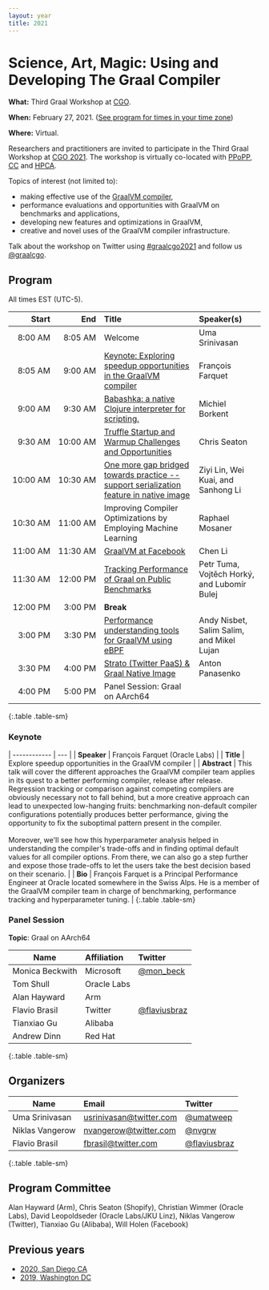 ```yaml
---
layout: year
title: 2021
---
```


# Science, Art, Magic: Using and Developing The Graal Compiler

**What:** Third Graal Workshop at [CGO](https://www.cgo.org).

**When:** February 27, 2021. ([See program for times in your time zone](https://conf.researchr.org/program/cgo-2021/program-cgo-2021))

**Where:** Virtual.

Researchers and practitioners are invited to participate in the Third Graal Workshop at [CGO 2021](https://conf.researchr.org/home/cgo-2021). The workshop is virtually co-located with [PPoPP](https://conf.researchr.org/home/PPoPP-2021), [CC](https://conf.researchr.org/home/CC-2021) and [HPCA](https://hpca-conf.org/2021/).

Topics of interest (not limited to):
- making effective use of the [GraalVM compiler](https://github.com/oracle/graal),
- performance evaluations and opportunities with GraalVM on benchmarks and applications,
- developing new features and optimizations in GraalVM,
- creative and novel uses of the GraalVM compiler infrastructure.

Talk about the workshop on Twitter using [#graalcgo2021](https://twitter.com/search?q=%23graalcgo2021) and follow us [@graalcgo](https://twitter.com/graalcgo).

## Program

All times EST (UTC-5).

| Start         | End           | Title                                                                                                                                                                                        | Speaker(s)                                  |
| ------------: | ------------: | :------------------------------------------------------------------------------------------------------------------------------------------------------------------------------------------- | :------------------------------------------ |
|  8:00&nbsp;AM |  8:05&nbsp;AM | Welcome                                                                                                                                                                                      | Uma Srinivasan                              |
|  8:05&nbsp;AM |  9:00&nbsp;AM | [Keynote: Exploring speedup opportunities in the GraalVM compiler](slides/0_Keynote_Exploring_speedup_opportunities_in_the_GraalVM_compiler.pdf)                                             | François Farquet                            |
|  9:00&nbsp;AM |  9:30&nbsp;AM | [Babashka: a native Clojure interpreter for scripting.](slides/1_Babashka_a_native_Clojure_interpreter_for_scripting.pdf)                                                                    | Michiel Borkent                             |
|  9:30&nbsp;AM | 10:00&nbsp;AM | [Truffle Startup and Warmup Challenges and Opportunities](slides/2_Truffle_Startup_and_Warmup_Challenges_and_Opportunities.pdf)                                                              | Chris Seaton                                |
| 10:00&nbsp;AM | 10:30&nbsp;AM | [One more gap bridged towards practice -- support serialization feature in native image](slides/3_One_more_gap_bridged_towards_practice_-_support_serialization_feature_in_native_image.pdf) | Ziyi Lin, Wei Kuai, and Sanhong Li          |
| 10:30&nbsp;AM | 11:00&nbsp;AM | Improving Compiler Optimizations by Employing Machine Learning                                                                                                                               | Raphael Mosaner                             |
| 11:00&nbsp;AM | 11:30&nbsp;AM | [GraalVM at Facebook](slides/5_GraalVM_at_Facebook.pdf)                                                                                                                                      | Chen Li                                     |
| 11:30&nbsp;AM | 12:00&nbsp;PM | [Tracking Performance of Graal on Public Benchmarks](slides/6_Tracking_Performance_of_Graal_on_Public_Benchmarks.pdf)                                                                        | Petr Tuma, Vojtěch Horký, and Lubomír Bulej |
| 12:00&nbsp;PM |  3:00&nbsp;PM | **Break**                                                                                                                                                                                    |                                             |
|  3:00&nbsp;PM |  3:30&nbsp;PM | [Performance understanding tools for GraalVM using eBPF](slides/7_Performance_understanding_tools_for_GraalVM_using_eBPF.pdf)                                                                | Andy Nisbet, Salim Salim, and Mikel Lujan   |
|  3:30&nbsp;PM |  4:00&nbsp;PM | [Strato (Twitter PaaS) & Graal Native Image](slides/8_Strato_and_Graal_Native_Image.pdf)                                                                                                     | Anton Panasenko                             |
|  4:00&nbsp;PM |  5:00&nbsp;PM | Panel Session: Graal on AArch64                                                                                                                                                              |                                             |
{:.table .table-sm}

### Keynote

| ------------ | --- |
| **Speaker**  | François Farquet (Oracle Labs)                                                                                                                                                                                                                                                                                                                                                                                                                                                                                                                                                                                                                                                                                                                                                                                                        |
| **Title**    | Explore speedup opportunities in the GraalVM compiler                                                                                                                                                                                                                                                                                                                                                                                                                                                                                                                                                                                                                                                                                                                                                                                 |
| **Abstract** | This talk will cover the different approaches the GraalVM compiler team applies in its quest to a better performing compiler, release after release. Regression tracking or comparison against competing compilers are obviously necessary not to fall behind, but a more creative approach can lead to unexpected low-hanging fruits: benchmarking non-default compiler configurations potentially produces better performance, giving the opportunity to fix the suboptimal pattern present in the compiler. <br><br> Moreover, we'll see how this hyperparameter analysis helped in understanding the compiler's trade-offs and in finding optimal default values for all compiler options. From there, we can also go a step further and expose those trade-offs to let the users take the best decision based on their scenario. |
| **Bio**      | François Farquet is a Principal Performance Engineer at Oracle located somewhere in the Swiss Alps. He is a member of the GraalVM compiler team in charge of benchmarking, performance tracking and hyperparameter tuning.                                                                                                                                                                                                                                                                                                                                                                                                                                                                                                                                                                                                            |
{:.table .table-sm}

### Panel Session

**Topic**: Graal on AArch64


| Name            | Affiliation | Twitter                                         |
| --------------- | :---------- | :-----------                                    |
| Monica Beckwith | Microsoft   | [@mon_beck](https://twitter.com/mon_beck)       |
| Tom Shull       | Oracle Labs |                                                 |
| Alan Hayward    | Arm         |                                                 |
| Flavio Brasil   | Twitter     | [@flaviusbraz](https://twitter.com/flaviusbraz) |
| Tianxiao Gu     | Alibaba     |                                                 |
| Andrew Dinn     | Red Hat     |                                                 |
{:.table .table-sm}

## Organizers

| Name            | Email                                                     | Twitter                                         |
| --------------- | :-------------------------------------------------------- | :---------------------------------------------- |
| Uma Srinivasan  | [usrinivasan@twitter.com](mailto:usrinivasan@twitter.com) | [@umatweep](https://twitter.com/umatweep)       |
| Niklas Vangerow | [nvangerow@twitter.com](mailto:nvangerow@twitter.com)     | [@nvgrw](https://twitter.com/nvgrw)             |
| Flavio Brasil   | [fbrasil@twitter.com](mailto:fbrasil@twitter.com)         | [@flaviusbraz](https://twitter.com/flaviusbraz) |
{:.table .table-sm}

## Program Committee

Alan Hayward (Arm), Chris Seaton (Shopify), Christian Wimmer (Oracle Labs), David Leopoldseder (Oracle Labs/JKU Linz), Niklas Vangerow (Twitter), Tianxiao Gu (Alibaba), Will Holen (Facebook)

## Previous years

* [2020, San Diego CA](../2020/)
* [2019, Washington DC](../2019/)

